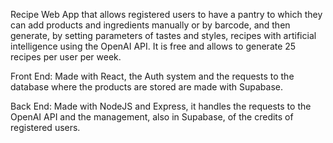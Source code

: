Recipe Web App that allows registered users to have a pantry to which they can add products and ingredients manually or by barcode, and then generate, by setting parameters of tastes and styles, recipes with artificial intelligence using the OpenAI API. It is free and allows to generate 25 recipes per user per week.

Front End:
Made with React, the Auth system and the requests to the database where the products are stored are made with Supabase.

Back End:
Made with NodeJS and Express, it handles the requests to the OpenAI API and the management, also in Supabase, of the credits of registered users.
